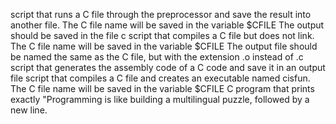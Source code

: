 script that runs a C file through the preprocessor and save the result into another file.
The C file name will be saved in the variable $CFILE
The output should be saved in the file c
script that compiles a C file but does not link.
The C file name will be saved in the variable $CFILE
The output file should be named the same as the C file, but with the extension .o instead of .c
script that generates the assembly code of a C code and save it in an output file
script that compiles a C file and creates an executable named cisfun.
The C file name will be saved in the variable $CFILE
 C program that prints exactly "Programming is like building a multilingual puzzle, followed by a new line.


